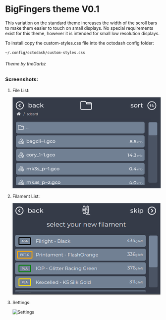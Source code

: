 # BigFingers theme V0.1

This variation on the standard theme increases the width of the scroll bars to make them easier to touch on small displays. 
No special requirements exist for this theme, however it is intended for small low resolution displays. 

To install copy the custom-styles.css file into the octodash config folder:
```
~/.config/octodash/custom-styles.css
```
###### Theme by theGarbz

### Screenshots:

1. File List:

   ![File List](screenshots/screenshot_files.png)

2. Filament List:

   ![Filament List](screenshots/screenshot_filaments.png)

3. Settings:

   ![Settings](screenshots/screenshot_settings.jpg)
